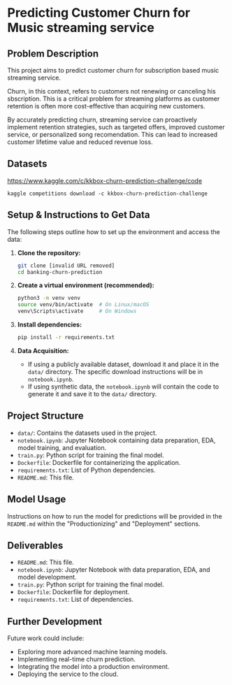 # Predicting Customer Churn for Music streaming service

## Problem Description

This project aims to predict customer churn for subscription based music streaming service.

Churn, in this context, refers to customers not renewing or canceling his sbscription. This is a critical problem for streaming platforms as customer retention is often more cost-effective than acquiring new customers.

By accurately predicting churn, streaming service can proactively implement retention strategies, such as targeted offers, improved customer service, or personalized song recomendation. This can lead to increased customer lifetime value and reduced revenue loss.

## Datasets

https://www.kaggle.com/c/kkbox-churn-prediction-challenge/code

```
kaggle competitions download -c kkbox-churn-prediction-challenge
```

## Setup & Instructions to Get Data

The following steps outline how to set up the environment and access the data:

1.  **Clone the repository:**

    ```bash
    git clone [invalid URL removed]
    cd banking-churn-prediction
    ```

2.  **Create a virtual environment (recommended):**

    ```bash
    python3 -m venv venv
    source venv/bin/activate  # On Linux/macOS
    venv\Scripts\activate     # On Windows
    ```

3.  **Install dependencies:**

    ```bash
    pip install -r requirements.txt
    ```

4.  **Data Acquisition:**

    *   If using a publicly available dataset, download it and place it in the `data/` directory. The specific download instructions will be in `notebook.ipynb`.
    *   If using synthetic data, the `notebook.ipynb` will contain the code to generate it and save it to the `data/` directory.

## Project Structure

*   `data/`: Contains the datasets used in the project.
*   `notebook.ipynb`: Jupyter Notebook containing data preparation, EDA, model training, and evaluation.
*   `train.py`: Python script for training the final model.
*   `Dockerfile`: Dockerfile for containerizing the application.
*   `requirements.txt`: List of Python dependencies.
*   `README.md`: This file.

## Model Usage

Instructions on how to run the model for predictions will be provided in the `README.md` within the "Productionizing" and "Deployment" sections.

## Deliverables

*   `README.md`: This file.
*   `notebook.ipynb`: Jupyter Notebook with data preparation, EDA, and model development.
*   `train.py`: Python script for training the final model.
*   `Dockerfile`: Dockerfile for deployment.
*   `requirements.txt`: List of dependencies.

## Further Development

Future work could include:

*   Exploring more advanced machine learning models.
*   Implementing real-time churn prediction.
*   Integrating the model into a production environment.
*   Deploying the service to the cloud.